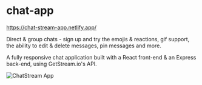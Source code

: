 # chat-app

https://chat-stream-app.netlify.app/

Direct & group chats - sign up and try the emojis & reactions, gif support, the ability to edit & delete messages, pin messages and more.

A fully responsive chat application built with a React front-end & an Express back-end, using GetStream.io's API. 

![ChatStream App](https://user-images.githubusercontent.com/44801711/176103078-7ab3fb81-7f4a-4bae-8945-7ac73e8634c8.png)
